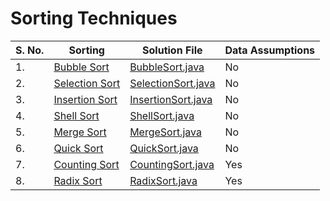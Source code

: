 # Sorting Techniques

| **S. No.** | **Sorting**                                                    | **Solution File**                            | **Data Assumptions** |
|------------|----------------------------------------------------------------|----------------------------------------------|----------------------|
| 1.         | [Bubble Sort](https://en.wikipedia.org/wiki/Bubble_sort)       | [BubbleSort.java](src/BubbleSort.java)       | No                   |
| 2.         | [Selection Sort](https://en.wikipedia.org/wiki/Selection_sort) | [SelectionSort.java](src/SelectionSort.java) | No                   |
| 3.         | [Insertion Sort](https://en.wikipedia.org/wiki/Insertion_sort) | [InsertionSort.java](src/InsertionSort.java) | No                   |
| 4.         | [Shell Sort](https://en.wikipedia.org/wiki/Shellsort)          | [ShellSort.java](src/ShellSort.java)         | No                   |
| 5.         | [Merge Sort](https://en.wikipedia.org/wiki/Merge_sort)         | [MergeSort.java](src/MergeSort.java)         | No                   |
| 6.         | [Quick Sort](https://en.wikipedia.org/wiki/Quicksort)          | [QuickSort.java](src/QuickSort.java)         | No                   |
| 7.         | [Counting Sort](https://en.wikipedia.org/wiki/Counting_sort)   | [CountingSort.java](src/CountingSort.java)   | Yes                  |
| 8.         | [Radix Sort](https://en.wikipedia.org/wiki/Radix_sort)         | [RadixSort.java](src/RadixSort.java)         | Yes                  |
